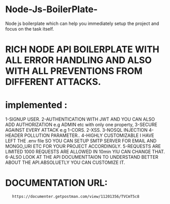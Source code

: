 # Node-Js-BoilerPlate-
Node js boilerplate which can help you immediately setup the project and focus on the task itself.

# RICH NODE API BOILERPLATE WITH ALL ERROR HANDLING AND ALSO WITH ALL PREVENTIONS FROM DIFFERENT ATTACKS.

# implemented  :
 1-SIGNUP USER.
 2-AUTHENTICATION WITH JWT AND YOU CAN ALSO ADD AUTHORIZATION e.g ADMIN etc with only one property,
 3-SECURE AGAINST EVERY ATTACK e.g
  1-CORS.
  2-XSS.
  3-NOSQL INJECTION
  4-HEADER POLLUTION PARAMETER..
4-HIGHLY CUSTOMIZABLE I HAVE LEFT THE .env file SO YOU CAN SETUP SMTP SERVER FOR EMAIL AND MONGO_URI ETC FOR YOUR PROJECT ACCORDINGLY.
5-REQUESTS ARE LIMITED 1000 REQUESTS ARE ALLOWED IN 10min YIU CAN CHANGE THAT.
6-ALSO LOOK AT THE API DOCUMENTTAION TO UNDERSTAND BETTER  ABOUT THE API.ABSOLUETLY YOU CAN CUSTOMIZE IT.
  # DOCUMENTATION URL:
       https://documenter.getpostman.com/view/11201356/TVCmT5c8

